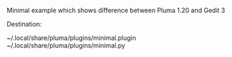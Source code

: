 Minimal example which shows difference between Pluma 1.20 and Gedit 3

Destination:

~/.local/share/pluma/plugins/minimal.plugin
~/.local/share/pluma/plugins/minimal.py
